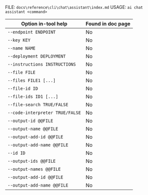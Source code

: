 ﻿FILE: `docs\reference\cli\chat\assistant\index.md`
USAGE: `ai chat assistant <command>`

| Option in-tool help               | Found in doc page |
|-----------------------------------|------------------|
| `--endpoint ENDPOINT`             | No               |
| `--key KEY`                       | No               |
| `--name NAME`                     | No               |
| `--deployment DEPLOYMENT`         | No               |
| `--instructions INSTRUCTIONS`     | No               |
| `--file FILE`                     | No               |
| `--files FILE1 [...]`             | No               |
| `--file-id ID`                    | No               |
| `--file-ids ID1 [...]`            | No               |
| `--file-search TRUE/FALSE`        | No               |
| `--code-interpreter TRUE/FALSE`   | No               |
| `--output-id @@FILE`              | No               |
| `--output-name @@FILE`            | No               |
| `--output-add-id @@FILE`          | No               |
| `--output-add-name @@FILE`        | No               |
| `--id ID`                         | No               |
| `--output-ids @@FILE`             | No               |
| `--output-names @@FILE`           | No               |
| `--output-add-id @@FILE`          | No               |
| `--output-add-name @@FILE`        | No               |